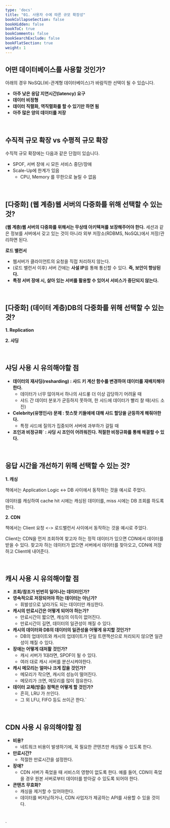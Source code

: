 ```yaml
---
type: 'docs'
title: "01. 사용자 수에 따른 규모 확장성"
bookCollapseSection: false
bookHidden: false
bookToC: true
bookComments: false
bookSearchExclude: false
bookFlatSection: true
weight: 1
---
```


## 어떤 데이터베이스를 사용할 것인가?

아래의 경우 NoSQL(비-관계형 데이터베이스)가 바람직한 선택이 될 수 있습니다.

- **아주 낮은 응답 지연시간(latency) 요구**
- **데이터 비정형**
- **데이터 직렬화, 역직렬화를 할 수 있기만 하면 됨**
- **아주 많은 양의 데이터를 저장**

<br>

## 수직적 규모 확장 vs 수평적 규모 확장

수직적 규모 확장에는 다음과 같은 단점이 있습니다.

- SPOF, 서버 장애 시 모든 서비스 중단/장애
- Scale-Up에 한계가 있음
  - CPU, Memory 를 무한으로 늘릴 수 없음

<br>

## [다중화] (웹 계층)웹 서버의 다중화를 위해 선택할 수 있는 것?

**(웹 계층)웹 서버의 다중화를 위해서는 무상태 아키텍쳐를 보장해주어야 한다.** 세션과 같은 정보를 서버에서 갖고 있는 것이 아니라 외부 저장소(RDBMS, NoSQL)에서 저장/관리하면 된다.

**로드 밸런서**

- 웹서버가 클라이언트의 요청을 직접 처리하지 않는다.
- (로드 밸런서 이후) 서버 간에는 **사설 IP**를 통해 통신할 수 있다. **즉, 보안이 향상된다.**
- **특정 서버 장애 시, 살아 있는 서버를 활용할 수 있어서 서비스가 중단되지 않는다.**


<br>

## [다중화] (데이터 계층)DB의 다중화를 위해 선택할 수 있는 것?

**1. Replication**

**2. 샤딩**

<br>

## 샤딩 사용 시 유의해야할 점

- **데이터의 재샤딩(resharding) : 샤드 키 계산 함수를 변경하여 데이터를 재배치해야 한다.**
  - 데이터가 너무 많아져서 하나의 샤드롷 더 이상 감당하기 어려울 때
  - 샤드 간 데이터 분포가 균등하지 못하여, 한 샤드에 데이터가 빨리 찰 때(샤드 소진)
- **Celebrity(유명인사) 문제 : 핫스팟 키들에에 대해 샤드 할당을 균등하게 해줘야한다.**
  - 특정 샤드에 질의가 집중되어 서버에 과부하가 걸릴 때
- **조인과 비정규화` : 샤딩 시 조인이 어려워진다. 적절한 비정규화를 통해 해결할 수 있다.**

<br>

## 응답 시간을 개선하기 위해 선택할 수 있는 것?

**1. 캐싱**

책에서는 Application Logic <-> DB 사이에서 동작하는 것을 예시로 주었다.

데이터를 캐싱하여 cache hit 시에는 캐싱된 데이터를, miss 시에는 DB 조회를 하도록 한다.

**2. CDN**

책에서는 Client 요청 <-> 로드밸런서 사이에서 동작하는 것을 예시로 주었다.

Client는 CDN을 먼저 조회하여 찾고자 하는 정적 데이터가 있으면 CDN에서 데이터를 받을 수 있다. 찾고자 하는 데이터가 없으면 서버에서 데이터를 찾아오고, CDN에 저장하고 Client에 내어준다.

<br>

## 캐시 사용 시 유의해야할 점

- **조회/참조가 빈번히 일어나는 데이터인가?**
- **영속적으로 저장되어야 하는 데이터는 아닌가?**
  - 휘발성으로 날라가도 되는 데이터만 캐싱한다.
- **캐시의 만료시간은 어떻게 되어야 하는가?**
  - 만료시간이 짧으면, 캐싱의 이득이 없어진다.
  - 만료시간이 길면, 데이터의 일관성이 깨질 수 있다.
- **캐시의 데이터와 DB의 데이터의 일관성을 어떻게 유지할 것인가?**
  - DB의 업데이트와 캐시의 업데이트가 단일 트랜잭션으로 처리되지 않으면 일관성이 꺠질 수 있다.
- **장애는 어떻게 대처활 것인가?**
  - 캐시 서버가 1대라면, SPOF이 될 수 있다.
  - 여러 대로 캐시 서버를 분산시켜야한다.
- **캐시 메모리는 얼마나 크게 잡을 것인가?**
  - 메모리가 작으면, 캐시의 성능이 떨어진다.
  - 메모리가 크면, 메모리를 많이 점유한다.
- **데이터 교체(방출) 정책은 어떻게 할 것인가?**
  - 흔히, LRU 가 쓰인다.
  - 그 외 LFU, FIFO 등도 쓰이곤 한다.`

<br>

## CDN 사용 시 유의해야할 점
- **비용?**
  - 네트워크 비용이 발생하기에, 꼭 필요한 콘텐츠만 캐싱될 수 있도록 한다.
- **만료시간?**
  - 적절한 만료시간을 설정한다.
- **장애?**
  - CDN 서버가 죽었을 때 서비스의 영향이 없도록 한다. 예를 들어, CDN이 죽었을 경우 원본 서버로부터 데이터를 받아갈 수 있도록 되어야 한다.
- **콘텐츠 무효화?**
  - 캐싱을 제거할 수 있어야한다.
  - 데이터를 버저닝하거나, CDN 사업자가 제공하는 API를 사용할 수 있을 것이다.

<br>

`